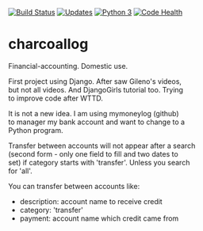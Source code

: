 [![Build Status](https://www.travis-ci.org/hpfn/charcoallog.svg?branch=master)](https://www.travis-ci.org/hpfn/charcoallog)
[![Updates](https://pyup.io/repos/github/hpfn/charcoallog/shield.svg)](https://pyup.io/repos/github/hpfn/charcoallog/)
[![Python 3](https://pyup.io/repos/github/hpfn/charcoallog/python-3-shield.svg)](https://pyup.io/repos/github/hpfn/charcoallog/)
[![Code Health](https://landscape.io/github/hpfn/charcoallog/master/landscape.svg?style=flat)](https://landscape.io/github/hpfn/charcoallog/master)

# charcoallog
Financial-accounting. Domestic use.

First project using Django. After saw Gileno's videos,<br>
but not all videos. And DjangoGirls tutorial too. Trying<br>
to improve code after WTTD.

It is not a new idea. I am using mymoneylog (github)<br>
to manager my bank account and want to change to a <br>
Python program.

Transfer between accounts will not appear after a search<br>
(second form - only one field to fill and two dates to<br>
set) if category starts with 'transfer'. Unless you search<br>
for 'all'.

You can transfer between accounts like:  

 - description: account name to receive credit
 - category: 'transfer'
 - payment: account name which credit came from
 


